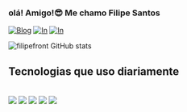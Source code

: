 
### olá! Amigo!😎 Me chamo Filipe Santos

[![Blog](https://img.shields.io/badge/WhatsApp-25D366?style=for-the-badge&logo=whatsapp&logoColor=white)](https://tr.ee/7qhc3eA-1G)
[![In](https://img.shields.io/badge/LinkedIn-0077B5?style=for-the-badge&logo=linkedin&logoColor=white)](https://www.linkedin.com/in/filipe-santos-769914276)
[![In](https://img.shields.io/badge/Instagram-E4405F?style=for-the-badge&logo=instagram&logoColor=white)](https://instagram.com/_santosfilipe?igshid=MzRlODBiNWFlZA==)


![filipefront GitHub stats](https://github-readme-stats.vercel.app/api?username=devsantos&show_icons=true&theme=radical)

## Tecnologias que uso diariamente 

<div style="display: inline_block"><br/>
   <img align="center" glt="html5" src="https://img.shields.io/badge/HTML5-E34F26?style=for-the-badge&logo=html5&logoColor=white" />
   <img align="center" glt="html5" src="https://img.shields.io/badge/CSS-239120?&style=for-the-badge&logo=css3&logoColor=white" />
   <img align="center" glt="html5" src="https://img.shields.io/badge/JavaScript-F7DF1E?style=for-the-badge&logo=javascript&logoColor=black" />
   <img align="center" glt="html5" src="https://img.shields.io/badge/Node.js-43853D?style=for-the-badge&logo=node.js&logoColor=white" />
   <img align="center" glt="html5" src="https://img.shields.io/badge/React-20232A?style=for-the-badge&logo=react&logoColor=61DAFB" />
</div>
